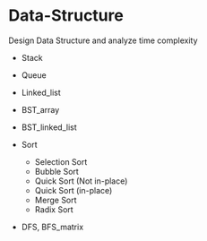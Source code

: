 # Data-Structure
Design Data Structure and analyze time complexity

+ Stack

+ Queue

+ Linked_list

+ BST_array  

+ BST_linked_list

+ Sort 
  + Selection Sort
  + Bubble Sort
  + Quick Sort (Not in-place)
  + Quick Sort (in-place)
  + Merge Sort
  + Radix Sort

+ DFS, BFS_matrix
